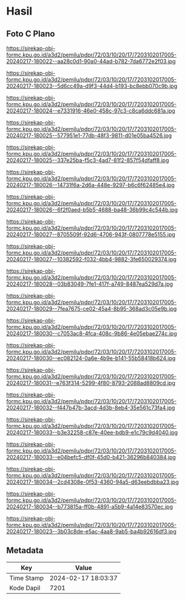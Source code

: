 # Hasil

## Foto C Plano

https://sirekap-obj-formc.kpu.go.id/a3d2/pemilu/pdpr/72/03/10/20/17/7203102017005-20240217-180022--aa28c0d1-90a0-44ad-b782-7da6772e2f03.jpg

https://sirekap-obj-formc.kpu.go.id/a3d2/pemilu/pdpr/72/03/10/20/17/7203102017005-20240217-180023--5d6cc49a-d9f3-44d4-b193-bc8ebb070c9b.jpg

https://sirekap-obj-formc.kpu.go.id/a3d2/pemilu/pdpr/72/03/10/20/17/7203102017005-20240217-180024--e7331916-46e0-458c-97c3-c8ca6ddc681a.jpg

https://sirekap-obj-formc.kpu.go.id/a3d2/pemilu/pdpr/72/03/10/20/17/7203102017005-20240217-180025--577951e1-77db-48f3-9811-d01e05ba4526.jpg

https://sirekap-obj-formc.kpu.go.id/a3d2/pemilu/pdpr/72/03/10/20/17/7203102017005-20240217-180025--337e25ba-f5c3-4ad7-81f2-857f54dfaff8.jpg

https://sirekap-obj-formc.kpu.go.id/a3d2/pemilu/pdpr/72/03/10/20/17/7203102017005-20240217-180026--14731f6a-2d6a-448e-9297-b6c6f62485e4.jpg

https://sirekap-obj-formc.kpu.go.id/a3d2/pemilu/pdpr/72/03/10/20/17/7203102017005-20240217-180026--6f2f0aed-b5b5-4688-ba48-36b99c4c544b.jpg

https://sirekap-obj-formc.kpu.go.id/a3d2/pemilu/pdpr/72/03/10/20/17/7203102017005-20240217-180027--8705509f-92d6-4706-943f-0807778e5155.jpg

https://sirekap-obj-formc.kpu.go.id/a3d2/pemilu/pdpr/72/03/10/20/17/7203102017005-20240217-180027--10382592-f032-4bb4-9882-3fe650029374.jpg

https://sirekap-obj-formc.kpu.go.id/a3d2/pemilu/pdpr/72/03/10/20/17/7203102017005-20240217-180028--03b83049-7fe1-417f-a749-8487ea529d7a.jpg

https://sirekap-obj-formc.kpu.go.id/a3d2/pemilu/pdpr/72/03/10/20/17/7203102017005-20240217-180029--7fea7675-ce02-45a4-8b95-368ad3c05e9b.jpg

https://sirekap-obj-formc.kpu.go.id/a3d2/pemilu/pdpr/72/03/10/20/17/7203102017005-20240217-180030--c7053ac8-4fca-408c-9b86-4e05ebae274c.jpg

https://sirekap-obj-formc.kpu.go.id/a3d2/pemilu/pdpr/72/03/10/20/17/7203102017005-20240217-180030--ec082124-0a6e-4b9e-b141-55b58418b624.jpg

https://sirekap-obj-formc.kpu.go.id/a3d2/pemilu/pdpr/72/03/10/20/17/7203102017005-20240217-180031--e763f314-5299-4f80-8793-2088ad8809cd.jpg

https://sirekap-obj-formc.kpu.go.id/a3d2/pemilu/pdpr/72/03/10/20/17/7203102017005-20240217-180032--f447b47b-3acd-4d3b-8eb4-35e561c73fa4.jpg

https://sirekap-obj-formc.kpu.go.id/a3d2/pemilu/pdpr/72/03/10/20/17/7203102017005-20240217-180033--b3e32258-c87e-40ee-bdb9-e1c79c9d4040.jpg

https://sirekap-obj-formc.kpu.go.id/a3d2/pemilu/pdpr/72/03/10/20/17/7203102017005-20240217-180033--e04befc5-df0f-45d0-b421-36296b840384.jpg

https://sirekap-obj-formc.kpu.go.id/a3d2/pemilu/pdpr/72/03/10/20/17/7203102017005-20240217-180034--2cd4308e-0f53-4360-94a5-d63eebdbba23.jpg

https://sirekap-obj-formc.kpu.go.id/a3d2/pemilu/pdpr/72/03/10/20/17/7203102017005-20240217-180034--b773815a-ff0b-4891-a5b9-4a14e83570ec.jpg

https://sirekap-obj-formc.kpu.go.id/a3d2/pemilu/pdpr/72/03/10/20/17/7203102017005-20240217-180023--3b03c8de-e5ac-4aa8-9ab5-ba4b92616df3.jpg


## Metadata

| Key        | Value               |
| ---------- | ------------------- |
| Time Stamp | 2024-02-17 18:03:37 |
| Kode Dapil | 7201                |



